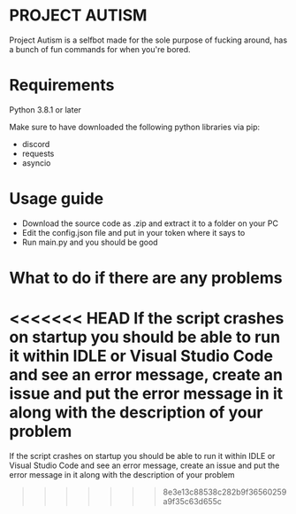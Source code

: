 # PROJECT AUTISM
Project Autism is a selfbot made for the sole purpose of fucking around, has a bunch of fun commands for when you're bored.

# Requirements
Python 3.8.1 or later

Make sure to have downloaded the following python libraries via pip:
- discord
- requests
- asyncio
 
# Usage guide
- Download the source code as .zip and extract it to a folder on your PC
- Edit the config.json file and put in your token where it says to
- Run main.py and you should be good

# What to do if there are any problems
<<<<<<< HEAD
If the script crashes on startup you should be able to run it within IDLE or Visual Studio Code and see an error message, create an issue and put the error message in it along with the description of your problem
=======
If the script crashes on startup you should be able to run it within IDLE or Visual Studio Code and see an error message, create an issue and put the error message in it along with the description of your problem
>>>>>>> 8e3e13c88538c282b9f36560259a9f35c63d655c
